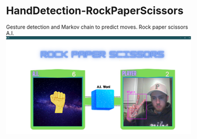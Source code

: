 # HandDetection-RockPaperScissors
Gesture detection and Markov chain to predict moves. Rock paper scissors A.I. 
![](/rps.png)
